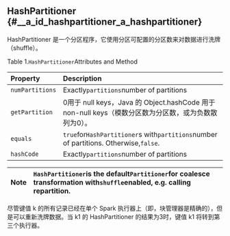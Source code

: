 ## HashPartitioner {#__a_id_hashpartitioner_a_hashpartitioner}

HashPartitioner 是一个分区程序，它使用分区可配置的分区数来对数据进行洗牌（shuffle）。

Table 1.`HashPartitioner`Attributes and Method

| Property | Description |
| :--- | :--- |
| `numPartitions` | Exactly`partitions`number of partitions |
| `getPartition` | 0用于 null keys，Java 的 Object.hashCode 用于 non-null keys（模数分区数为分区数，或为负数散列为0）。 |
| `equals` | `true`for`HashPartitioner`s with`partitions`number of partitions. Otherwise,`false`. |
| `hashCode` | Exactly`partitions`number of partitions |

| Note | `HashPartitioner`is the default`Partitioner`for coalesce transformation with`shuffle`enabled, e.g. calling repartition. |
| :--- | :--- |


尽管键值 k 的所有记录已经在单个 Spark 执行器上（即，块管理器是精确的），但是可以重新洗牌数据。当 k1 的 HashPartitioner 的结果为3时，键值 k1 将转到第三个执行器。







